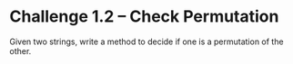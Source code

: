 # Challenge 1.2 – Check Permutation

Given two strings, write a method to decide if one is a permutation of the other.